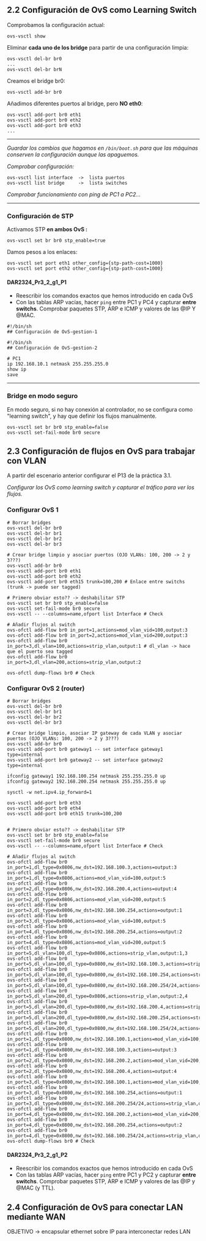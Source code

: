 ## 2.2 Configuración de OvS como Learning Switch

Comprobamos la configuración actual:

```shell
ovs-vsctl show
```

Eliminar **cada uno de los bridge** para partir de una configuración limpia:

```shell
ovs-vsctl del-br br0
...
ovs-vsctl del-br brN
```

Creamos el bridge br0:

```shell
ovs-vsctl add-br br0
```

Añadimos diferentes puertos al bridge, pero **NO eth0**:

```shell
ovs-vsctl add-port br0 eth1
ovs-vsctl add-port br0 eth2
ovs-vsctl add-port br0 eth3
...
```

---
*Guardar los cambios que hagamos en `/bin/boot.sh` para que las máquinas conserven la configuración aunque las apaguemos.* 

*Comprobar configuración:*
```
ovs-vsctl list interface  ->  lista puertos
ovs-vsctl list bridge     ->  lista switches
```

*Comprobar funcionamiento con ping de PC1 a PC2...*

---
### Configuración de STP

Activamos STP **en ambos OvS :**

```shell
ovs-vsctl set br br0 stp_enable=true
```

Damos pesos a los enlaces:

```shell
ovs-vsctl set port eth1 other_config={stp-path-cost=1000}
ovs-vsctl set port eth2 other_config={stp-path-cost=1000}
```

#### DAR2324_Pr3_2_g1_P1
- Reescribir los comandos exactos que hemos introducido en cada OvS
- Con las tablas ARP vacías, hacer `ping` entre PC1 y PC4 y capturar **entre switchs**. Comprobar paquetes STP, ARP e ICMP y valores de las @IP Y @MAC.

```shell
#!/bin/sh
## Configuración de OvS-gestion-1

```

```shell
#!/bin/sh
## Configuración de OvS-gestion-2

```

```shell
# PC1
ip 192.168.10.1 netmask 255.255.255.0
show ip
save
```

---
### Bridge en modo seguro

En modo seguro, si no hay conexión al controlador, no se configura como "learning switch", y hay que definir los flujos manualmente.

```shell
ovs-vsctl set br br0 stp_enable=false
ovs-vsctl set-fail-mode br0 secure
```

## 2.3 Configuración de flujos en OvS para trabajar con VLAN

A partir del escenario anterior configurar el P13 de la práctica 3.1.

*Configurar los OvS como learning switch y capturar el tráfico para ver los flujos.*

### Configurar OvS 1

```shell
# Borrar bridges
ovs-vsctl del-br br0
ovs-vsctl del-br br1
ovs-vsctl del-br br2
ovs-vsctl del-br br3

# Crear bridge limpio y asociar puertos (OJO VLANs: 100, 200 -> 2 y 3???)
ovs-vsctl add-br br0
ovs-vsctl add-port br0 eth1
ovs-vsctl add-port br0 eth2
ovs-vsctl add-port br0 eth15 trunk=100,200 # Enlace entre switchs (trunk -> puede ser tagged)

# Primero obviar esto?? -> deshabilitar STP
ovs-vsctl set br br0 stp_enable=false
ovs-vsctl set-fail-mode br0 secure
ovs-vsctl -- --columns=name,ofport list Interface # Check

# Añadir flujos al switch
ovs-ofctl add-flow br0 in_port=1,actions=mod_vlan_vid=100,output:3
ovs-ofctl add-flow br0 in_port=2,actions=mod_vlan_vid=200,output:3
ovs-ofctl add-flow br0 in_port=3,dl_vlan=100,actions=strip_vlan,output:1 # dl_vlan -> hace que el puerto sea tagged
ovs-ofctl add-flow br0 in_port=3,dl_vlan=200,actions=strip_vlan,output:2

ovs-ofctl dump-flows br0 # Check
```

### Configurar OvS 2 (router)

```shell
# Borrar bridges
ovs-vsctl del-br br0
ovs-vsctl del-br br1
ovs-vsctl del-br br2
ovs-vsctl del-br br3

# Crear bridge limpio, asociar IP gateway de cada VLAN y asociar puertos (OJO VLANs: 100, 200 -> 2 y 3???)
ovs-vsctl add-br br0
ovs-vsctl add-port br0 gateway1 -- set interface gateway1 type=internal
ovs-vsctl add-port br0 gateway2 -- set interface gateway2 type=internal

ifconfig gateway1 192.168.100.254 netmask 255.255.255.0 up
ifconfig gateway2 192.168.200.254 netmask 255.255.255.0 up

sysctl -w net.ipv4.ip_forward=1

ovs-vsctl add-port br0 eth3
ovs-vsctl add-port br0 eth4
ovs-vsctl add-port br0 eth15 trunk=100,200


# Primero obviar esto?? -> deshabilitar STP
ovs-vsctl set br br0 stp_enable=false
ovs-vsctl set-fail-mode br0 secure
ovs-vsctl -- --columns=name,ofport list Interface # Check

# Añadir flujos al switch
ovs-ofctl add-flow br0 in_port=1,dl_type=0x0806,nw_dst=192.168.100.3,actions=output:3
ovs-ofctl add-flow br0 in_port=1,dl_type=0x0806,actions=mod_vlan_vid=100,output:5
ovs-ofctl add-flow br0 in_port=2,dl_type=0x0806,nw_dst=192.168.200.4,actions=output:4
ovs-ofctl add-flow br0 in_port=2,dl_type=0x0806,actions=mod_vlan_vid=200,output:5
ovs-ofctl add-flow br0 in_port=3,dl_type=0x0806,nw_dst=192.168.100.254,actions=output:1
ovs-ofctl add-flow br0 in_port=3,dl_type=0x0806,actions=mod_vlan_vid=100,output:5
ovs-ofctl add-flow br0 in_port=4,dl_type=0x0806,nw_dst=192.168.200.254,actions=output:2
ovs-ofctl add-flow br0 in_port=4,dl_type=0x0806,actions=mod_vlan_vid=200,output:5
ovs-ofctl add-flow br0 in_port=5,dl_vlan=100,dl_type=0x0806,actions=strip_vlan,output:1,3
ovs-ofctl add-flow br0 in_port=5,dl_vlan=100,dl_type=0x0800,nw_dst=192.168.100.3,actions=strip_vlan,output:3
ovs-ofctl add-flow br0 in_port=5,dl_vlan=100,dl_type=0x0800,nw_dst=192.168.100.254,actions=strip_vlan,output:1
ovs-ofctl add-flow br0 in_port=5,dl_vlan=100,dl_type=0x0800,nw_dst=192.168.200.254/24,actions=strip_vlan,output:1
ovs-ofctl add-flow br0 in_port=5,dl_vlan=200,dl_type=0x0806,actions=strip_vlan,output:2,4
ovs-ofctl add-flow br0 in_port=5,dl_vlan=200,dl_type=0x0800,nw_dst=192.168.200.4,actions=strip_vlan,output:4
ovs-ofctl add-flow br0 in_port=5,dl_vlan=200,dl_type=0x0800,nw_dst=192.168.200.254,actions=strip_vlan,output:2
ovs-ofctl add-flow br0 in_port=5,dl_vlan=200,dl_type=0x0800,nw_dst=192.168.100.254/24,actions=strip_vlan,output:2
ovs-ofctl add-flow br0 in_port=1,dl_type=0x0800,nw_dst=192.168.100.1,actions=mod_vlan_vid=100,output:5
ovs-ofctl add-flow br0 in_port=1,dl_type=0x0800,nw_dst=192.168.100.3,actions=output:3
ovs-ofctl add-flow br0
in_port=2,dl_type=0x0800,nw_dst=192.168.200.2,actions=mod_vlan_vid=200,output:5
ovs-ofctl add-flow br0 in_port=2,dl_type=0x0800,nw_dst=192.168.200.4,actions=output:4
ovs-ofctl add-flow br0
in_port=3,dl_type=0x0800,nw_dst=192.168.100.1,actions=mod_vlan_vid=100,output:5
ovs-ofctl add-flow br0 in_port=3,dl_type=0x0800,nw_dst=192.168.100.254,actions=output:1
ovs-ofctl add-flow br0
in_port=3,dl_type=0x0800,nw_dst=192.168.200.254/24,actions=strip_vlan,output:1
ovs-ofctl add-flow br0
in_port=4,dl_type=0x0800,nw_dst=192.168.200.2,actions=mod_vlan_vid=200,output:5
ovs-ofctl add-flow br0 in_port=4,dl_type=0x0800,nw_dst=192.168.200.254,actions=output:2
ovs-ofctl add-flow br0 in_port=4,dl_type=0x0800,nw_dst=192.168.100.254/24,actions=strip_vlan,output:2
ovs-ofctl dump-flows br0 # Check
```

#### DAR2324_Pr3_2_g1_P2
- Reescribir los comandos exactos que hemos introducido en cada OvS
- Con las tablas ARP vacías, hacer `ping` entre PC1 y PC2 y capturar **entre switchs**. Comprobar paquetes STP, ARP e ICMP y valores de las @IP y @MAC (y TTL).


## 2.4 Configuración de OvS para conectar LAN mediante WAN

OBJETIVO -> encapsular ethernet sobre IP para interconectar redes LAN












